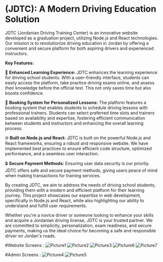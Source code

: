 # (JDTC): A Modern Driving Education Solution

JDTC (Jordanian Driving Training Center) is an innovative website developed as a graduation project, utilizing Node.js and React technologies. Our mission is to revolutionize driving education in Jordan by offering a convenient and secure platform for both aspiring drivers and experienced instructors.

**Key Features:**

📖 **Enhanced Learning Experience:** JDTC enhances the learning experience for driving school students. With a user-friendly interface, students can easily access the platform, take practice driving exams online, and assess their knowledge before the official test. This not only saves time but also boosts confidence.

🌟 **Booking System for Personalized Lessons:** The platform features a booking system that enables students to schedule driving lessons with professional trainers. Students can select preferred time slots and trainers based on availability and expertise, fostering efficient communication between students and instructors and enhancing the overall learning process.

🌐 **Built on Node.js and React:** JDTC is built on the powerful Node.js and React frameworks, ensuring a robust and responsive website. We have implemented best practices to ensure efficient code structure, optimized performance, and a seamless user interaction.

🔒 **Secure Payment Methods:** Ensuring user data security is our priority. JDTC offers safe and secure payment methods, giving users peace of mind when making transactions for training services.

By creating JDTC, we aim to address the needs of driving school students, providing them with a modern and efficient platform for their learning journey. This project showcases our expertise in web development, specifically in Node.js and React, while also highlighting our ability to understand and fulfill user requirements.

Whether you're a novice driver or someone looking to enhance your skills and acquire a Jordanian driving license, JDTC is your trusted partner. We are committed to simplicity, personalization, exam readiness, and secure payments, making us the ideal choice for becoming a safe and responsible driver on Jordan's roads.

#Website Screens :
![Picture1](https://github.com/Ibrahimqtish/JDTC-Jordanian-Driving-Training-Center-/assets/146377766/0a70c3af-5ea2-44e3-a200-19d3fc2e85aa)
![Picture2](https://github.com/Ibrahimqtish/JDTC-Jordanian-Driving-Training-Center-/assets/146377766/7ebbff2b-a913-41dd-b521-d51ff25221e5)
![Picture3](https://github.com/Ibrahimqtish/JDTC-Jordanian-Driving-Training-Center-/assets/146377766/0818d78e-007e-4f2e-b317-127629a468ff)
![Picture6](https://github.com/Ibrahimqtish/JDTC-Jordanian-Driving-Training-Center-/assets/146377766/a19f4d16-6679-470e-9b0b-0b553e8e60e8)
![Picture7](https://github.com/Ibrahimqtish/JDTC-Jordanian-Driving-Training-Center-/assets/146377766/df417dc2-cbc3-44a9-a4a4-28545655941d)

#Admin Screens :
![Picture4](https://github.com/Ibrahimqtish/JDTC-Jordanian-Driving-Training-Center-/assets/146377766/18ad0b6c-dabe-4a36-9115-d5ec495ec0f1)
![Picture5](https://github.com/Ibrahimqtish/JDTC-Jordanian-Driving-Training-Center-/assets/146377766/53de4d6e-babf-4cbe-a504-c04610b14a1b)

